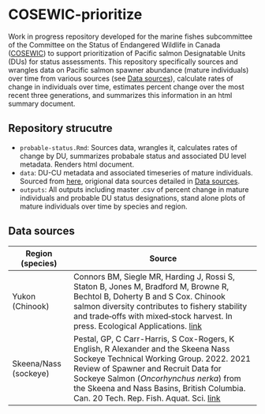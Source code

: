 # COSEWIC-prioritize

Work in progress repository developed for the marine fishes subcommittee of the Committee on the Status of Endangered Wildlife in Canada ([COSEWIC](https://www.cosewic.ca/index.php/en-ca/)) to support prioritization of Pacific salmon Designatable Units (DUs) for status assessments. This repository specifically sources and wrangles data on Pacific salmon spawner abundance (mature individuals) over time from various sources (see [Data sources](https://github.com/Pacific-salmon-assess/COSEWIC-prioritize/blob/main/README.md#data-sources)), calculate rates of change in individuals over time, estimates percent change over the most recent three generations, and summarizes this information in an html summary document. 

## Repository strucutre
- `probable-status.Rmd`: Sources data, wrangles it, calculates rates of change by DU, summarizes probabale status and associated DU level metadata. Renders html document.
- `data`: DU-CU metadata and associated timeseries of mature individuals. Sourced from [here](https://github.com/hertzPSF/COSEWIC-compilation), origional data sources detailed in [Data sources](https://github.com/Pacific-salmon-assess/COSEWIC-prioritize/blob/main/README.md#data-sources).
- `outputs`: All outputs including master .csv of percent change in mature individuals and probable DU status designations, stand alone plots of mature individuals over time by species and region.

## Data sources
| **Region (species)** | **Source** |
| --- | --- |
| Yukon (Chinook) | Connors BM, Siegle MR, Harding J, Rossi S, Staton B, Jones M, Bradford M, Browne R, Bechtol B, Doherty B and S Cox. Chinook salmon diversity contributes to fishery stability and trade‐offs with mixed‐stock harvest. In press. Ecological Applications. [link](https://github.com/brendanmichaelconnors/yukon-chinook-diversity) |
| Skeena/Nass (sockeye) | Pestal, GP, C Carr-Harris, S Cox-Rogers, K English, R Alexander and the Skeena Nass Sockeye Technical Working Group. 2022. 2021 Review of Spawner and Recruit Data for Sockeye Salmon (*Oncorhynchus nerka*) from the Skeena and Nass Basins, British Columbia. Can. 20 Tech. Rep. Fish. Aquat. Sci. [link]() |
